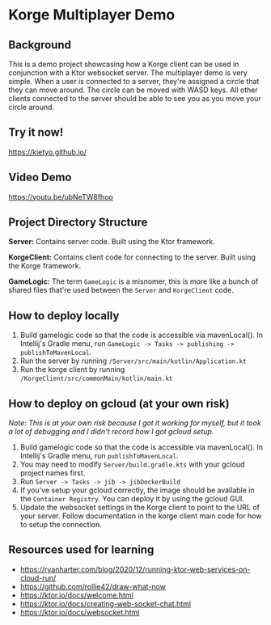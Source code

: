 # Korge Multiplayer Demo

## Background

This is a demo project showcasing how a Korge client can be used in conjunction with a Ktor websocket server. The
multiplayer demo is very simple. When a user is connected to a server, they're assigned a circle that they can move
around. The circle can be moved with WASD keys. All other clients connected to the server should be able to see you as
you move your circle around.

## Try it now!

https://kietyo.github.io/

## Video Demo

https://youtu.be/ubNeTW8fhoo

## Project Directory Structure

**Server:** Contains server code. Built using the Ktor framework.

**KorgeClient:** Contains client code for connecting to the server. Built using the Korge framework.

**GameLogic:** The term `GameLogic` is a misnomer, this is more like a bunch of shared files that're used between
the `Server` and `KorgeClient` code.

## How to deploy locally

1. Build gamelogic code so that the code is accessible via mavenLocal(). In Intellij's Gradle menu,
   run `GameLogic -> Tasks -> publishing -> publishToMavenLocal`.
2. Run the server by running `/Server/src/main/kotlin/Application.kt`
3. Run the korge client by running `/KorgeClient/src/commonMain/kotlin/main.kt`

## How to deploy on gcloud (at your own risk)

_Note: This is at your own risk because I got it working for myself, but it took a lot of debugging and I didn't record
how I got gcloud setup._

1. Build gamelogic code so that the code is accessible via mavenLocal(). In Intellij's Gradle menu,
   run `publishToMavenLocal`.
2. You may need to modify `Server/build.gradle.kts` with your gcloud project names first.
3. Run `Server -> Tasks -> jib -> jibDockerBuild`
4. If you've setup your gcloud correctly, the image should be available in the `Container Registry`. You can deploy it
   by using the gcloud GUI.
5. Update the websocket settings in the Korge client to point to the URL of your server. Follow documentation in the
   korge client main code for how to setup the connection.

## Resources used for learning
- https://ryanharter.com/blog/2020/12/running-ktor-web-services-on-cloud-run/
- https://github.com/rollie42/draw-what-now
- https://ktor.io/docs/welcome.html
- https://ktor.io/docs/creating-web-socket-chat.html
- https://ktor.io/docs/websocket.html